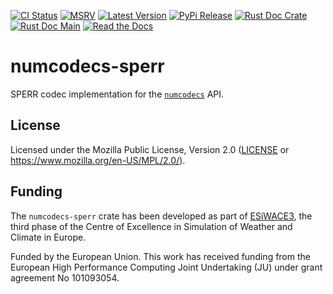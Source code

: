 [![CI Status]][workflow] [![MSRV]][repo] [![Latest Version]][crates.io] [![PyPi Release]][pypi] [![Rust Doc Crate]][docs.rs] [![Rust Doc Main]][docs] [![Read the Docs]][rtdocs]

[CI Status]: https://img.shields.io/github/actions/workflow/status/juntyr/numcodecs-rs/ci.yml?branch=main
[workflow]: https://github.com/juntyr/numcodecs-rs/actions/workflows/ci.yml?query=branch%3Amain

[MSRV]: https://img.shields.io/badge/MSRV-1.86.0-blue
[repo]: https://github.com/juntyr/numcodecs-rs

[Latest Version]: https://img.shields.io/crates/v/numcodecs-sperr
[crates.io]: https://crates.io/crates/numcodecs-sperr

[PyPi Release]: https://img.shields.io/pypi/v/numcodecs-wasm-sperr.svg
[pypi]: https://pypi.python.org/pypi/numcodecs-wasm-sperr

[Rust Doc Crate]: https://img.shields.io/docsrs/numcodecs-sperr
[docs.rs]: https://docs.rs/numcodecs-sperr/

[Rust Doc Main]: https://img.shields.io/badge/docs-main-blue
[docs]: https://juntyr.github.io/numcodecs-rs/numcodecs_sperr

[Read the Docs]: https://img.shields.io/readthedocs/numcodecs-wasm?label=readthedocs
[rtdocs]: https://numcodecs-wasm.readthedocs.io/en/stable/api/numcodecs_wasm_sperr/

# numcodecs-sperr

SPERR codec implementation for the [`numcodecs`] API.

[`numcodecs`]: https://docs.rs/numcodecs/0.2/numcodecs/

## License

Licensed under the Mozilla Public License, Version 2.0 ([LICENSE](LICENSE) or https://www.mozilla.org/en-US/MPL/2.0/).

## Funding

The `numcodecs-sperr` crate has been developed as part of [ESiWACE3](https://www.esiwace.eu), the third phase of the Centre of Excellence in Simulation of Weather and Climate in Europe.

Funded by the European Union. This work has received funding from the European High Performance Computing Joint Undertaking (JU) under grant agreement No 101093054.
